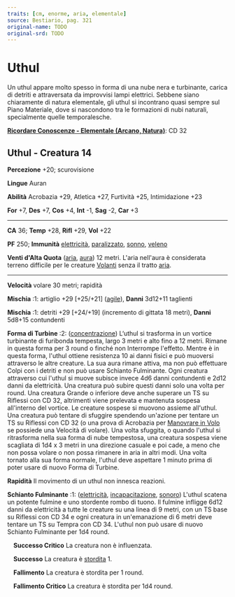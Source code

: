 ```yaml
---
traits: [cm, enorme, aria, elementale]
source: Bestiario, pag. 321
original-name: TODO
original-srd: TODO
---
```


# Uthul

Un uthul appare molto spesso in forma di una nube nera e turbinante, carica di
detriti e attraversata da improvvisi lampi elettrici. Sebbene siano chiaramente
di natura elementale, gli uthul si incontrano quasi sempre sul Piano Materiale,
dove si nascondono tra le formazioni di nubi naturali, specialmente quelle
temporalesche.

**[Ricordare Conoscenze - Elementale (Arcano, Natura)](/azioni/abilita/ricordare-conoscenze)**:
CD 32

## Uthul - Creatura 14

**Percezione** +20; scurovisione

**Lingue** Auran

**Abilità** Acrobazia +29, Atletica +27, Furtività +25, Intimidazione +23

**For** +7, **Des** +7, **Cos** +4, **Int** -1, **Sag** -2, **Car** +3

---

**CA** 36; **Temp** +28, **Rifl** +29, **Vol** +22

**PF** 250; **Immunità** [elettricità](/tratti/elettricita),
[paralizzato](/condizioni/paralizzato), [sonno](/tratti/sonno),
[veleno](/tratti/veleno)

**Venti d'Alta Quota** ([aria](/tratti/aura), [aura](/tratti/aura)) 12 metri.
L'aria nell'aura è considerata terreno difficile per le creature
[Volanti](/azioni/volare) senza il tratto [aria](/tratti/aura).

---

**Velocità** volare 30 metri; rapidità

**Mischia** :1: artiglio +29 \[+25/+21] ([agile](/tratti/agile)), **Danni**
3d12+11 taglienti

**Mischia** :1: detriti +29 \[+24/+19] (incremento di gittata 18 metri),
**Danni** 5d8+15 contundenti

**Forma di Turbine** :2: ([concentrazione](/tratti/concentrazione)) L‘uthul si
trasforma in un vortice turbinante di furibonda tempesta, largo 3 metri e alto
fino a 12 metri. Rimane in questa forma per 3 round o finché non Interrompe
l'effetto. Mentre è in questa forma, l'uthul ottiene resistenza 10 ai danni
fisici e può muoversi attraverso le altre creature. La sua aura rimane attiva,
ma non può effettuare Colpi con i detriti e non può usare Schianto Fulminante.
Ogni creatura attraverso cui l'uthul si muove subisce invece 4d6 danni
contundenti e 2d12 danni da elettricità. Una creatura può subire questi danni
solo una volta per round. Una creatura Grande o inferiore deve anche superare un
TS su Riflessi con CD 32, altrimenti viene prelevata e mantenuta sospesa
all'interno del vortice. Le creature sospese si muovono assieme all'uthul. Una
creatura può tentare di sfuggire spendendo un'azione per tentare un TS su
Riflessi con CD 32 (o una prova di Acrobazia per
[Manovrare in Volo](/azioni/manovrare-in-volo) se possiede una Velocità di
volare). Una volta sfuggita, o quando l'uthul si ritrasforma nella sua forma di
nube tempestosa, una creatura sospesa viene scagliata di 1d4 x 3 metri in una
direzione casuale e poi cade, a meno che non possa volare o non possa rimanere
in aria in altri modi. Una volta tornato alla sua forma normale, l'uthul deve
aspettare 1 minuto prima di poter usare di nuovo Forma di Turbine.

**Rapidità** Il movimento di un uthul non innesca reazioni.

**Schianto Fulminante** :1: ([elettricità](/tratti/elettricita),
[incapacitazione](/tratti/incapacitazione), [sonoro](/tratti/sonoro)) L'uthul
scatena un potente fulmine e uno stordente rombo di tuono. Il fulmine infligge
6d12 danni da elettricità a tutte le creature su una linea di 9 metri, con un TS
base su Riflessi con CD 34 e ogni creatura in un'emanazione di 6 metri deve
tentare un TS su Tempra con CD 34. L'uthul non può usare di nuovo Schianto
Fulminante per 1d4 round.

&emsp;**Successo Critico** La creatura non è influenzata.

&emsp;**Successo** La creatura è [stordita](/condizioni/stordito) 1.

&emsp;**Fallimento** La creatura è stordita per 1 round.

&emsp;**Fallimento Critico** La creatura è stordita per 1d4 round.
